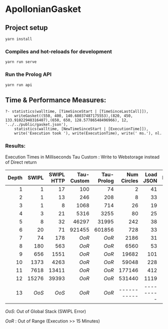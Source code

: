 # ApollonianGasket

## Project setup
```
yarn install
```

### Compiles and hot-reloads for development
```
yarn run serve
```

### Run the Prolog API
```
yarn run api
```

## Time & Performance Measures:
```
?- statistics(walltime, [TimeSinceStart | [TimeSinceLastCall]]),
    writeGasket((550, 400, 140.68037487175553),(820, 450, 133.91022948316407),(650, 650, 128.57786548496966), 12, '../../public/gasket.json'),
    statistics(walltime, [NewTimeSinceStart | [ExecutionTime]]),
    write('Execution took '), write(ExecutionTime), write(' ms.'), nl.
```

### Results:
Execution Times in Milliseconds
Tau Custom : Write to Webstorage instead of Direct return
<!-- |    | Execution Time [ms]                 |||   |  |  | -->
|Depth    | SWIPL | SWIPL HTTP | Tau-Custom | Tau-Prolog | Num Circles | Load JSON | Draw |
|--------:|------:|-----------:|-----------:|-----------:|------------:|----------:|-----:|
|  1      |     1 |         17 |        100 |         74 |           2 |        41 |    1 |
|  2      |     1 |         13 |        246 |        208 |           8 |        33 |    0 |
|  3      |     1 |          8 |       1068 |        714 |          26 |        19 |    0 |
|  4      |     3 |         21 |       5316 |       3255 |          80 |        25 |    0 |
|  5      |     8 |         32 |      46297 |      31995 |         242 |        38 |    1 |
|  6      |    20 |         71 |     921455 |     601856 |         728 |        33 |    2 |
|  7      |    74 |        178 | _OoR_      | _OoR_      |        2186 |        31 |    8 |
|  8      |   180 |        563 | _OoR_      | _OoR_      |        6560 |        53 |   18 |
|  9      |   656 |       1551 | _OoR_      | _OoR_      |       19682 |       101 |   43 |
| 10      |  1373 |       4263 | _OoR_      | _OoR_      |       59048 |       228 |  125 |
| 11      |  7618 |      13411 | _OoR_      | _OoR_      |      177146 |       412 |  375 |
| 12      | 15276 |      39393 | _OoR_      | _OoR_      |      531440 |      1119 |  926 |
| 13      | _OoS_ | _OoS_      | _OoR_      | _OoR_      | ----------- | --------- | ---- |

_OoS_: Out of Global Stack (SWIPL Error)

_OoR_ : Out of Range (Execution >> 15 Minutes)
